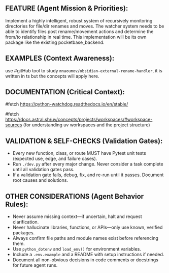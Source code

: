 
## FEATURE (Agent Mission & Priorities):

Implement a highly intelligent, robust system of recursively monitoring directories for file/dir renames and moves. The watcher system needs to be able to identify files post rename/movement actions and determine the from/to relationship in real time. This implementation will be its own package like the existing pocketbase_backend.

## EXAMPLES (Context Awareness):

use #gitHub tool to study `mnaoumov/obsidian-external-rename-handler`, it is written in ts but the concepts will apply here.

## DOCUMENTATION (Critical Context):

#fetch https://python-watchdog.readthedocs.io/en/stable/

#fetch https://docs.astral.sh/uv/concepts/projects/workspaces/#workspace-sources (for understanding uv workspaces and the project structure)

## VALIDATION & SELF-CHECKS (Validation Gates):

- Every new function, class, or route MUST have Pytest unit tests (expected use, edge, and failure cases).
- Run `./dev.py` after every major change. Never consider a task complete until all validation gates pass.
- If a validation gate fails, debug, fix, and re-run until it passes. Document root causes and solutions.

## OTHER CONSIDERATIONS (Agent Behavior Rules):

- Never assume missing context—if uncertain, halt and request clarification.
- Never hallucinate libraries, functions, or APIs—only use known, verified packages.
- Always confirm file paths and module names exist before referencing them.
- Use `python_dotenv` and `load_env()` for environment variables.
- Include a `.env.example` and a README with setup instructions if needed.
- Document all non-obvious decisions in code comments or docstrings for future agent runs.
